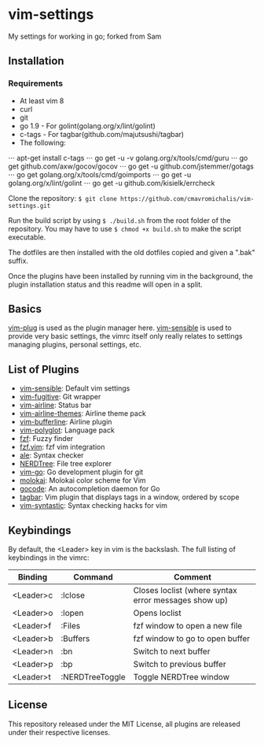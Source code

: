 # vim-settings
My settings for working in go; forked from Sam

## Installation

### Requirements
* At least vim 8
* curl
* git
* go 1.9 - For golint(golang.org/x/lint/golint)
* c-tags - For tagbar(github.com/majutsushi/tagbar)
* The following:

⋅⋅⋅ apt-get install c-tags
⋅⋅⋅ go get -u -v golang.org/x/tools/cmd/guru
⋅⋅⋅ go get github.com/axw/gocov/gocov
⋅⋅⋅ go get -u github.com/jstemmer/gotags
⋅⋅⋅ go get golang.org/x/tools/cmd/goimports
⋅⋅⋅ go get -u golang.org/x/lint/golint
⋅⋅⋅ go get -u github.com/kisielk/errcheck

Clone the repository:
`$ git clone https://github.com/cmavromichalis/vim-settings.git`

Run the build script by using `$ ./build.sh` from the root folder of the
repository. You may have to use `$ chmod +x build.sh` to make the script
executable.

The dotfiles are then installed with the old dotfiles copied and given a ".bak"
suffix.

Once the plugins have been installed by running vim in the background, the
plugin installation status and this readme will open in a split.

## Basics
[vim-plug](https://github.com/junegunn/vim-plug) is used as the plugin manager
here. [vim-sensible](https://github.com/tpope/vim-sensible) is used to provide
very basic settings, the vimrc itself only really relates to settings managing
plugins, personal settings, etc.

## List of Plugins
* [vim-sensible](https://github.com/tpope/vim-sensible): Default vim settings
* [vim-fugitive](https://github.com/tpope/vim-fugitive): Git wrapper
* [vim-airline](https://github.com/vim-airline/vim-airline): Status bar
* [vim-airline-themes](https://github.com/vim-airline/vim-airline-themes): Airline theme pack
* [vim-bufferline](https://github.com/bling/vim-bufferline): Airline plugin
* [vim-polyglot](https://github.com/sheerun/vim-polyglot): Language pack
* [fzf](https://github.com/junegunn/fzf): Fuzzy finder
* [fzf.vim](https://github.com/junegunn/fzf.vim): fzf vim integration
* [ale](https://github.com/w0rp/ale): Syntax checker
* [NERDTree](https://github.com/scrooloose/nerdtree): File tree explorer
* [vim-go](https://github.com/fatih/vim-go): Go development plugin for git
* [molokai](https://github.com/fatih/molokai): Molokai color scheme for Vim
* [gocode](https://github.com/mdempsky/gocode): An autocompletion daemon for Go
* [tagbar](https://github.com/majutsushi/tagbar): Vim plugin that displays tags in a window, ordered by scope
* [vim-syntastic](https://github.com/vim-syntastic/syntastic): Syntax checking hacks for vim

## Keybindings
By default, the \<Leader\> key in vim is the backslash. The full listing of keybindings in
the vimrc:

|Binding    |Command                    |Comment                                                |
|-----------|---------------------------|-------------------------------------------------------|
|\<Leader\>c|:lclose<CR>                |Closes loclist (where syntax error messages show up)   |
|\<Leader\>o|:lopen<CR>                 |Opens loclist                                          |
|\<Leader\>f|:Files<CR>                 |fzf window to open a new file                          |
|\<Leader\>b|:Buffers<CR>               |fzf window to go to open buffer                        |
|\<Leader\>n|:bn<CR>                    |Switch to next buffer                                  |
|\<Leader\>p|:bp<CR>                    |Switch to previous buffer                              |
|\<Leader\>t|:NERDTreeToggle<CR>        |Toggle NERDTree window                                 |

## License
This repository released under the MIT License, all plugins are released
under their respective licenses.
